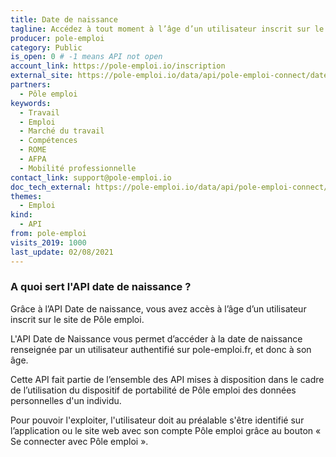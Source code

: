 ```yaml
---
title: Date de naissance
tagline: Accédez à tout moment à l’âge d’un utilisateur inscrit sur le site de Pôle emploi.
producer: pole-emploi
category: Public
is_open: 0 # -1 means API not open
account_link: https://pole-emploi.io/inscription
external_site: https://pole-emploi.io/data/api/pole-emploi-connect/date-naissance?tabgroup-api=documentation&doc-section=api-doc-section-caracteristiques
partners:
  - Pôle emploi
keywords:
  - Travail
  - Emploi
  - Marché du travail
  - Compétences
  - ROME
  - AFPA
  - Mobilité professionnelle
contact_link: support@pole-emploi.io
doc_tech_external: https://pole-emploi.io/data/api/pole-emploi-connect/date-naissance?tabgroup-api=documentation&doc-section=api-doc-section-caracteristiques
themes:
  - Emploi
kind:
  - API
from: pole-emploi
visits_2019: 1000
last_update: 02/08/2021
---
```


### A quoi sert l'API date de naissance ?

Grâce à l’API Date de naissance, vous avez accès à l’âge d’un utilisateur inscrit sur le site de Pôle emploi.

L'API Date de Naissance vous permet d’accéder à la date de naissance renseignée par un utilisateur authentifié sur pole-emploi.fr, et donc à son âge.

Cette API fait partie de l’ensemble des API mises à disposition dans le cadre de l’utilisation du dispositif de portabilité de Pôle emploi des données personnelles d'un individu.

Pour pouvoir l'exploiter, l'utilisateur doit au préalable s'être identifié sur l’application ou le site web avec son compte Pôle emploi grâce au bouton « Se connecter avec Pôle emploi ».
